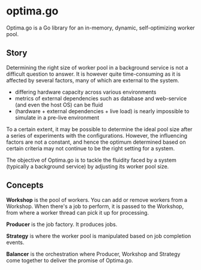 # optima.go
Optima.go is a Go library for an in-memory, dynamic, self-optimizing worker pool.

## Story
Determining the right size of worker pool in a background service is not a difficult question to answer. It is however quite time-consuming as it is affected by several factors, many of which are external to the system.
* differing hardware capacity across various environments
* metrics of external dependencies such as database and web-service (and even the host OS) can be fluid
* (hardware + external dependencies + live load) is nearly impossible to simulate in a pre-live environment

To a certain extent, it may be possible to determine the ideal pool size after a series of experiments with the configurations. However, the influencing factors are not a constant, and hence the optimum determined based on certain criteria may not continue to be the right setting for a system.

The objective of Optima.go is to tackle the fluidity faced by a system (typically a background service) by adjusting its worker pool size.

## Concepts

**Workshop** is the pool of workers. You can add or remove workers from a Workshop. When there's a job to perform, it is passed to the Workshop, from where a worker thread can pick it up for processing.

**Producer** is the job factory. It produces jobs.

**Strategy** is where the worker pool is manipulated based on job completion events.

**Balancer** is the orchestration where Producer, Workshop and Strategy come together to deliver the promise of Optima.go.
